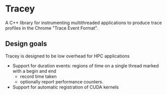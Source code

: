 # Tracey

A C++ library for instrumenting multithreaded applications to produce trace profiles in the Chrome "Trace Event Format".

## Design goals

Tracey is designed to be low overhead for HPC applications

* Support for duration events: regions of time on a single thread marked with a begin and end
    * record time taken
    * optionally report performance counters.
* Support for automatic registration of CUDA kernels
